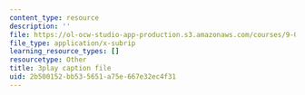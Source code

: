 ```yaml
---
content_type: resource
description: ''
file: https://ol-ocw-studio-app-production.s3.amazonaws.com/courses/9-00sc-introduction-to-psychology-fall-2011/2b500152bb535651a75e667e32ec4f31_lanmHS0JwYI.vtt
file_type: application/x-subrip
learning_resource_types: []
resourcetype: Other
title: 3play caption file
uid: 2b500152-bb53-5651-a75e-667e32ec4f31
---
```

